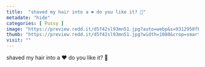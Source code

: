 ```yaml
---
title:  "shaved my hair into a ❤️ do you like it? 🥺"
metadate: "hide"
categories: [ Pussy ]
image: "https://preview.redd.it/d5f42sl93mn51.jpg?auto=webp&s=9312958fbd27d5ced402a52957e989fcdaeacf32"
thumb: "https://preview.redd.it/d5f42sl93mn51.jpg?width=1080&crop=smart&auto=webp&s=c46a649d3f80f33cc411bb5d59f67a2cd3c155ad"
visit: ""
---
```

shaved my hair into a ❤️ do you like it? 🥺
